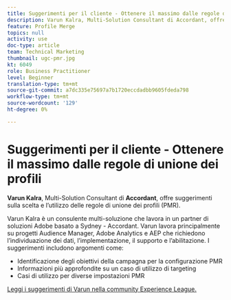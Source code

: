 ```yaml
---
title: Suggerimenti per il cliente - Ottenere il massimo dalle regole di unione dei profili
description: Varun Kalra, Multi-Solution Consultant di Accordant, offre suggerimenti sulla scelta e l’utilizzo delle regole di unione dei profili (PMR).
feature: Profile Merge
topics: null
activity: use
doc-type: article
team: Technical Marketing
thumbnail: ugc-pmr.jpg
kt: 6049
role: Business Practitioner
level: Beginner
translation-type: tm+mt
source-git-commit: a7dc335e75697a7b1720eccdadbb9605fdeda798
workflow-type: tm+mt
source-wordcount: '129'
ht-degree: 0%

---
```



# Suggerimenti per il cliente - Ottenere il massimo dalle regole di unione dei profili

**Varun Kalra**, Multi-Solution Consultant di  **Accordant**, offre suggerimenti sulla scelta e l’utilizzo delle regole di unione dei profili (PMR).

Varun Kalra è un consulente multi-soluzione che lavora in un partner di soluzioni Adobe basato a Sydney - Accordant. Varun lavora principalmente su progetti Audience Manager, Adobe Analytics e AEP che richiedono l’individuazione dei dati, l’implementazione, il supporto e l’abilitazione. I suggerimenti includono argomenti come:

* Identificazione degli obiettivi della campagna per la configurazione PMR
* Informazioni più approfondite su un caso di utilizzo di targeting
* Casi di utilizzo per diverse impostazioni PMR

[Leggi i suggerimenti di Varun nella community Experience League.](https://experienceleaguecommunities.adobe.com/t5/adobe-audience-manager-blogs/getting-the-most-out-of-profile-merge-rules-tips-tricks-and/ba-p/372248)
